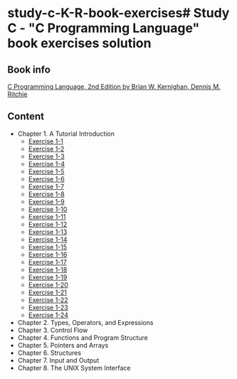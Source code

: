 # study-c-K-R-book-exercises# Study С - "C Programming Language" book exercises solution

## Book info
[C Programming Language, 2nd Edition by Brian W. Kernighan, Dennis M. Ritchie](https://www.amazon.com/Programming-Language-2nd-Brian-Kernighan/dp/0131103628)

## Content
* Chapter 1. A Tutorial Introduction
	* [Exercise 1-1]()
	* [Exercise 1-2]()
	* [Exercise 1-3]()
	* [Exercise 1-4]()
	* [Exercise 1-5]()
	* [Exercise 1-6]()
	* [Exercise 1-7]()
	* [Exercise 1-8]()
	* [Exercise 1-9]()
	* [Exercise 1-10]()
	* [Exercise 1-11]()
	* [Exercise 1-12]()
	* [Exercise 1-13]()
	* [Exercise 1-14]()
	* [Exercise 1-15]()
	* [Exercise 1-16]()
	* [Exercise 1-17]()
	* [Exercise 1-18]()
	* [Exercise 1-19]()
	* [Exercise 1-20]()
	* [Exercise 1-21]()
	* [Exercise 1-22]()
	* [Exercise 1-23]()
	* [Exercise 1-24]()
* Chapter 2. Types, Operators, and Expressions
* Chapter 3. Control Flow
* Chapter 4. Functions and Program Structure
* Chapter 5. Pointers and Arrays
* Chapter 6. Structures
* Chapter 7. Input and Output
* Chapter 8. The UNIX System Interface